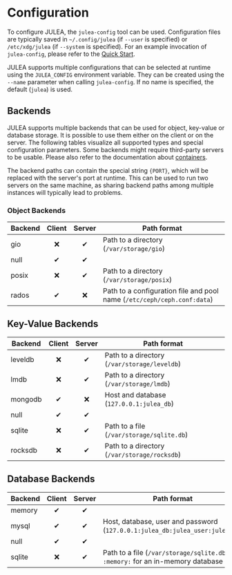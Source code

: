 # Configuration

To configure JULEA, the `julea-config` tool can be used.
Configuration files are typically saved in `~/.config/julea` (if `--user` is specified) or `/etc/xdg/julea` (if `--system` is specified).
For an example invocation of `julea-config`, please refer to the [Quick Start](../README.md#quick-start).

JULEA supports multiple configurations that can be selected at runtime using the `JULEA_CONFIG` environment variable.
They can be created using the `--name` parameter when calling `julea-config`.
If no name is specified, the default (`julea`) is used.

## Backends

JULEA supports multiple backends that can be used for object, key-value or database storage.
It is possible to use them either on the client or on the server.
The following tables visualize all supported types and special configuration parameters.
Some backends might require third-party servers to be usable.
Please also refer to the documentation about [containers](dependencies.md#containers).

The backend paths can contain the special string `{PORT}`, which will be replaced with the server's port at runtime.
This can be used to run two servers on the same machine, as sharing backend paths among multiple instances will typically lead to problems.

### Object Backends

| Backend | Client | Server | Path format  |
|---------|:------:|:------:|--------------|
| gio     | ❌     | ✔     | Path to a directory (`/var/storage/gio`) |
| null    | ✔     | ✔     |  |
| posix   | ❌     | ✔     | Path to a directory (`/var/storage/posix`) |
| rados   | ✔     | ❌     | Path to a configuration file and pool name (`/etc/ceph/ceph.conf:data`) |

## Key-Value Backends

| Backend | Client | Server | Path format  |
|---------|:------:|:------:|--------------|
| leveldb | ❌     | ✔     | Path to a directory (`/var/storage/leveldb`) |
| lmdb    | ❌     | ✔     | Path to a directory (`/var/storage/lmdb`) |
| mongodb | ✔     | ❌     | Host and database (`127.0.0.1:julea_db`) |
| null    | ✔     | ✔     |  |
| sqlite  | ❌     | ✔     | Path to a file (`/var/storage/sqlite.db`) |
| rocksdb | ❌     | ✔     | Path to a directory (`/var/storage/rocksdb`) |

## Database Backends

| Backend | Client | Server | Path format  |
|---------|:------:|:------:|--------------|
| memory  | ✔     | ✔     |  |
| mysql   | ✔     | ✔     | Host, database, user and password (`127.0.0.1:julea_db:julea_user:julea_pw`) |
| null    | ✔     | ✔     |  |
| sqlite  | ❌     | ✔     | Path to a file (`/var/storage/sqlite.db`) or `:memory:` for an in-memory database |

